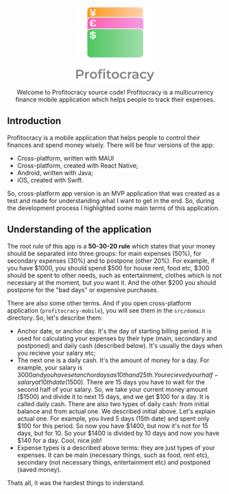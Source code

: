 <p align="center">
  <img src="https://raw.githubusercontent.com/KrawMire/profitocracy/dev/docs/assets/profitocracy-launchscreen-transparent.png" alt="Title image" height="175px"/>
</p>

<p align="center">
  Welcome to Profitocracy source code! Profitocracy is a multicurrency finance mobile application which helps people to track their expenses.
</p>

## Introduction

Profitocracy is a mobile application that helps people to control their finances and spend money wisely. There will be four versions of the app:

- Cross-platform, written with MAUI
- Cross-platform, created with React Native;
- Android, written with Java;
- iOS, created with Swift.

So, cross-platform app version is an MVP application that was created as a test and made for understanding what I want to get in the end. So, during the development process I highlighted some main terms of this application.

## Understanding of the application

The root rule of this app is a **50-30-20 rule** which states that your money should be separated into three groups: for main expenses (50%), for secondary expenses (30%) and to postpone (other 20%). For example, if you have $1000, you should spend $500 for house rent, food etc, $300 should be spent to other needs, such as entertainment, clothes which is not necessary at the moment, but you want it. And the other $200 you should postpone for the "bad days" or expensive purchases.

There are also some other terms. And if you open cross-platform application (`profitocracy-mobile`), you will see them in the `src/domain` directory. So, let's describe them:

- Anchor date, or anchor day. It's the day of starting billing period. It is used for calculating your expenses by their type (main, secondary and postponed) and daily cash (described below). It's usually the days when you recieve your salary etc;
- The next one is a daily cash. It's the amount of money for a day. For example, your salary is $3000 and you have set anchor days as 10th and 25th. You recieved your half-salary at 10th date ($1500). There are 15 days you have to wait for the second half of your salary. So, we take your current money amount ($1500) and divide it to next 15 days, and we get $100 for a day. It is called daily cash. There are also two types of daily cash: from initial balance and from actual one. We described initial above. Let's explain actual one. For example, you lived 5 days (15th date) and spent only $100 for this period. So now you have $1400, but now it's not for 15 days, but for 10. So your $1400 is divided by 10 days and now you have $140 for a day. Cool, nice job!
- Expense types is a described above terms: they are just types of your expenses. It can be main (necessary things, such as food, rent etc), secondary (not necessary things, entertainment etc) and postponed (saved money).

Thats all, it was the hardest things to inderstand.
